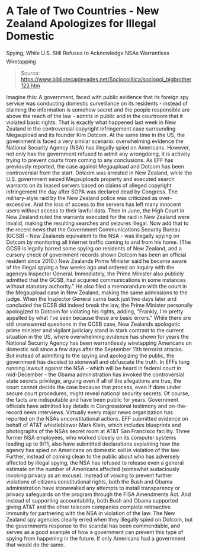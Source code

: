 # A Tale of Two Countries - New Zealand Apologizes for Illegal Domestic 
Spying, While U.S. Still Refuses to Acknowledge NSAs Warrantless Wiretapping

> Source: https://www.bibliotecapleyades.net/Sociopolitica/sociopol_bigbrother123.htm

Imagine this:
A government,
faced with public evidence that its foreign spy service
was conducting domestic surveillance on its residents -
instead of claiming the information is somehow secret
and the people responsible are above the reach of the
law - admits in public and in the courtroom that it
violated basic rights.
That is exactly what
happened last week in New Zealand in the controversial
copyright infringement case surrounding
Megaupload and its founder Kim Dotcom.
At the same
time in the US, the government is faced a very similar
scenario:
overwhelming evidence the National Security Agency (NSA)
has illegally spied on Americans.
However, not only
has the government refused to admit any wrongdoing, it
is actively trying to prevent courts from coming to any
conclusions.
As EFF
has previously reported, the case against Megaupload
and Dotcom has been controversial from the start. Dotcom
was arrested in New Zealand, while the U.S. government
seized Megauploads property and executed search
warrants on its leased servers based on claims of
alleged copyright infringement the day after
SOPA was
declared dead by Congress.
The
military-style raid by the New Zealand police was
criticized as over-excessive. And the loss of access to
the servers has left
many innocent users without access to their lawful
data.
Then in June, the High Court
in New Zealand ruled the warrants executed for the raid
in New Zealand were invalid,
making the resulting searches and seizures
illegal. Now add that to the recent news that the
Government Communications Security Bureau (GCSB) - New
Zealands equivalent to the NSA -
was illegally spying on Dotcom by monitoring all
Internet traffic coming to and from his home.
(The GCSB
is legally barred some spying on residents of New
Zealand, and a cursory check of government records shown
Dotcom has been an official resident since 2010.)
New Zealands Prime Minister
said he became aware of the illegal spying a few weeks
ago and
ordered an inquiry with the agencys Inspector
General.
Immediately, the Prime Minister also publicly
admitted that the GCSB,
had acquired communications in
some instances without statutory authority."
He
also filed a memorandum with the court in the
Megaupload case in New Zealand, making the same
admissions to the judge.
When the Inspector General
came back just two days later and concluded the GCSB did
indeed break the law, the Prime Minister personally
apologized to Dotcom for violating his rights, adding,
"Frankly, I'm pretty appalled by what I've seen because
these are basic errors."
While there
are still unanswered questions in the GCSB case, New
Zealands apologetic prime minister and vigilant
judiciary stand in stark contrast to the current
situation in the US, where overwhelming evidence has
shown for years the National Security Agency has been
warrantlessly wiretapping Americans on domestic soil
since a few days after the September 11th
terrorist attacks.
But instead of admitting to
the spying and apologizing the public, the government
has decided to stonewall and obfuscate the truth.
In EFFs long
running lawsuit against the NSA - which
will be heard in federal court in mid-December - the
Obama administration has invoked the controversial
state secrets privilege, arguing even if all of the
allegations are true, the court cannot decide the case
because that process, even if done under secure court
procedures, might reveal national security secrets.
Of course, the facts are
indisputable and have been public for years.
Government officials have admitted key details in
Congressional testimony and on-the-record news
interviews.
Virtually
every major news organization has reported on the
NSAs unconstitutional actions.
EFF submitted evidence
on behalf of AT&T whistleblower Mark Klein, which
includes blueprints and photographs of the NSAs
secret room at AT&T San Francisco facility.
Three former NSA employees, who worked closely on its computer
systems leading up to 9/11,
also have submitted declarations explaining how the
agency has spied on Americans on domestic soil in
violation of the law.
Further, instead of coming
clean to the public about who has adversely affected by
illegal spying, the NSA
has refused to release even a general estimate on
the number of Americans affected (somewhat audaciously
invoking privacy as an excuse).
Instead of vowing to
prevent further violations of citizens constitutional
rights, both the
Bush and Obama administration have stonewalled any
attempts to install transparency or privacy safeguards
on the program through the FISA Amendments Act.
And
instead of supporting accountability, both Bush and
Obama supported giving AT&T and the other telecom
companies
complete retroactive immunity for partnering with
the NSA in violation of the law.
The New Zealand spy agencies
clearly erred when they illegally spied on Dotcom, but
the governments response to the scandal has been
commendable, and serves as a good example of how a
government can prevent this type of spying from
happening in the future.
If only Americans had a
government that would do the same.
